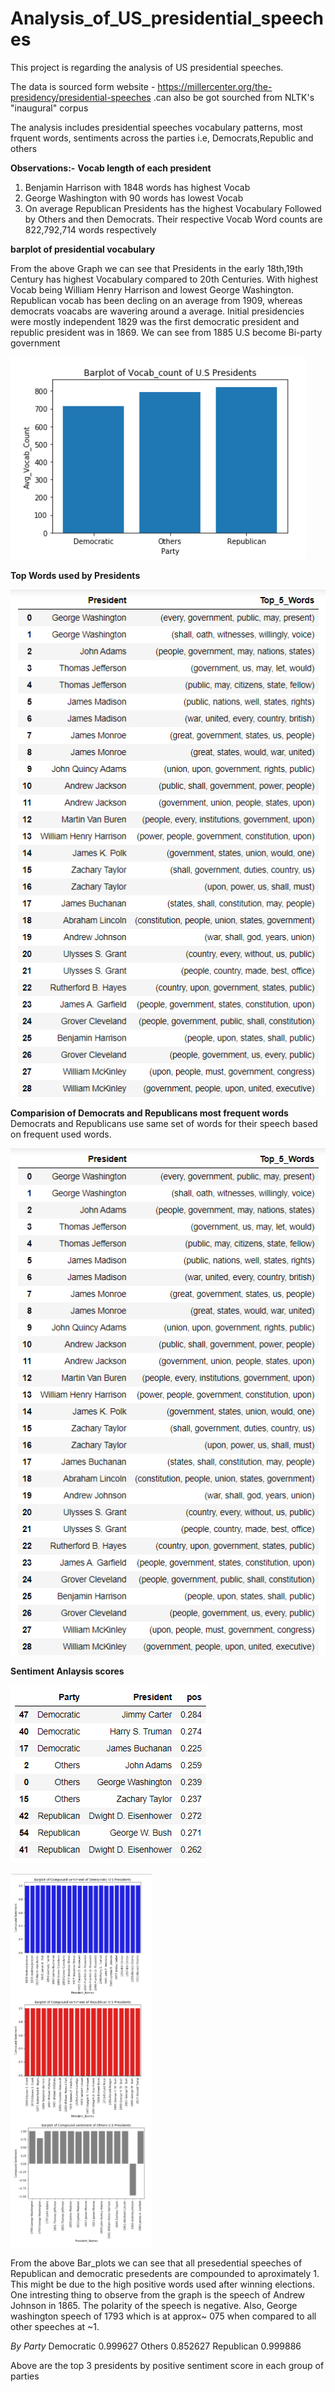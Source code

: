 # Analysis_of_US_presidential_speeches

This project is regarding the analysis of US presidential speeches.

The data is sourced form website - https://millercenter.org/the-presidency/presidential-speeches .can also be got sourched from NLTK's "inaugural" corpus 

The analysis includes presidential speeches vocabulary patterns, most frquent words, sentiments across the parties i.e, Democrats,Republic and others

**Observations:-**
**Vocab length of each president**
1. Benjamin Harrison with 1848 words has highest Vocab
2. George Washington with 90 words has lowest Vocab
3. On average Republican Presidents has the highest Vocabulary Followed by Others and then Democrats. Their respective Vocab Word counts are 822,792,714 words respectively

**barplot of presidential vocabulary**

From the above Graph we can see that Presidents in the early 18th,19th Century has highest Vocabulary compared to 20th Centuries. With highest Vocab being William Henry Harrison and lowest George Washington.
Republican vocab has been decling on an average from 1909, whereas democrats voacabs are wavering around a average.
Initial presidencies were mostly independent 1829 was the first democratic president and republic president was in 1869. We can see from 1885 U.S become Bi-party government

![Pic4](https://github.com/ARGULASAISURAJ/Analysis_of_US_presidential_speeches/blob/main/Images/pic4.PNG)

**Top Words used by Presidents**

![Pic](https://github.com/ARGULASAISURAJ/Analysis_of_US_presidential_speeches/blob/main/Images/pic.PNG)

**Comparision of Democrats and Republicans most frequent words**
Democrats and Republicans use same set of words for their speech based on frequent used words.

![Pic1](https://github.com/ARGULASAISURAJ/Analysis_of_US_presidential_speeches/blob/main/Images/pic.PNG)



**Sentiment Anlaysis scores**

![Pic2](https://github.com/ARGULASAISURAJ/Analysis_of_US_presidential_speeches/blob/main/Images/pic3.PNG)

![Pic5](https://github.com/ARGULASAISURAJ/Analysis_of_US_presidential_speeches/blob/main/Images/pic5.PNG)

From the above Bar_plots we can see that all presedential speeches of Republican and democratic presedents are compounded to aproximately 1. This might be due to the high positive words used after winning elections.
One intresting thing to observe from the graph is the speech of Andrew Johnson in 1865. The polarity of the speech is negative. Also, George washington speech of 1793 which is at approx~ 075 when compared to all other speeches at ~1.

*By Party*
Democratic    0.999627
Others        0.852627
Republican    0.999886

Above are the top 3 presidents by positive sentiment score in each group of parties
